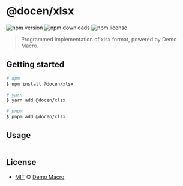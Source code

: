 # @docen/xlsx

![npm version](https://img.shields.io/npm/v/@docen/xlsx)
![npm downloads](https://img.shields.io/npm/dw/@docen/xlsx)
![npm license](https://img.shields.io/npm/l/@docen/xlsx)

> Programmed implementation of xlsx format, powered by Demo Macro.

## Getting started

```bash
# npm
$ npm install @docen/xlsx

# yarn
$ yarn add @docen/xlsx

# pnpm
$ pnpm add @docen/xlsx
```

## Usage

```ts

```

## License

- [MIT](LICENSE) &copy; [Demo Macro](https://imst.xyz/)

